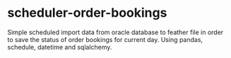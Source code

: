 # scheduler-order-bookings

Simple scheduled import data from oracle database to feather file in order to save the status of order bookings for current day. Using pandas, schedule, datetime and sqlalchemy.
